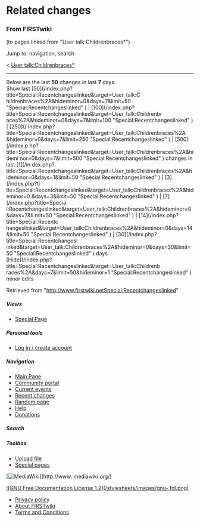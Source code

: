 

# Related changes

### From FIRSTwiki

(to pages linked from "User talk:Childrenbraces*")

Jump to: navigation, search

&lt; [User
talk:Childrenbraces*](/index.php?title=User_talk:Childrenbraces%2A&redirect=no
"User talk:Childrenbraces*" )  

* * *

Below are the last **50** changes in last **7** days.  
Show last [50](/index.php?title=Special:Recentchangeslinked&target=User_talk:C
hildrenbraces%2A&hideminor=0&days=7&limit=50 "Special:Recentchangeslinked" ) |
[100](/index.php?title=Special:Recentchangeslinked&target=User_talk:Childrenbr
aces%2A&hideminor=0&days=7&limit=100 "Special:Recentchangeslinked" ) | [250](/
index.php?title=Special:Recentchangeslinked&target=User_talk:Childrenbraces%2A
&hideminor=0&days=7&limit=250 "Special:Recentchangeslinked" ) | [500](/index.p
hp?title=Special:Recentchangeslinked&target=User_talk:Childrenbraces%2A&hidemi
nor=0&days=7&limit=500 "Special:Recentchangeslinked" ) changes in last [1](/in
dex.php?title=Special:Recentchangeslinked&target=User_talk:Childrenbraces%2A&h
ideminor=0&days=1&limit=50 "Special:Recentchangeslinked" ) | [3](/index.php?ti
tle=Special:Recentchangeslinked&target=User_talk:Childrenbraces%2A&hideminor=0
&days=3&limit=50 "Special:Recentchangeslinked" ) | [7](/index.php?title=Specia
l:Recentchangeslinked&target=User_talk:Childrenbraces%2A&hideminor=0&days=7&li
mit=50 "Special:Recentchangeslinked" ) | [14](/index.php?title=Special:Recentc
hangeslinked&target=User_talk:Childrenbraces%2A&hideminor=0&days=14&limit=50
"Special:Recentchangeslinked" ) | [30](/index.php?title=Special:Recentchangesl
inked&target=User_talk:Childrenbraces%2A&hideminor=0&days=30&limit=50
"Special:Recentchangeslinked" ) days  
[Hide](/index.php?title=Special:Recentchangeslinked&target=User_talk:Childrenb
races%2A&days=7&limit=50&hideminor=1 "Special:Recentchangeslinked" ) minor
edits

Retrieved from
"<http://www.firstwiki.netSpecial:Recentchangeslinked>"

##### Views

  * [Special Page](Special:Recentchangeslinked/User_talk:Childrenbraces%2A)

##### Personal tools

  * [Log in / create account](/index.php?title=Special:Userlogin&returnto=Special:Recentchangeslinked)

[](Main_Page "Main Page" )

##### Navigation

  * [Main Page](Main_Page)
  * [Community portal](FIRSTwiki:Community_portal)
  * [Current events](Current_events)
  * [Recent changes](Special:Recentchanges)
  * [Random page](Special:Random)
  * [Help](FIRSTwiki:Help)
  * [Donations](FIRSTwiki:Site_support)

##### Search



##### Toolbox

  * [Upload file](Special:Upload)
  * [Special pages](Special:Specialpages)

[![MediaWiki](/skins/common/images/poweredby_mediawiki_88x31.png)](http://www.
mediawiki.org/)

[![GNU Free Documentation License 1.2](/stylesheets/images/gnu-
fdl.png)](http://www.gnu.org/copyleft/fdl.html)

  * [Privacy policy](FIRSTwiki:Privacy_policy "FIRSTwiki:Privacy policy" )
  * [About FIRSTwiki](FIRSTwiki:About "FIRSTwiki:About" )
  * [Terms and Conditions](FIRSTwiki:Terms_and_conditions "FIRSTwiki:Terms and conditions" )

